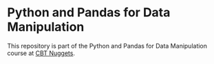 # Python and Pandas for Data Manipulation

This repository is part of the Python and Pandas for Data Manipulation course at [CBT Nuggets](https://cbtnuggets.com/). 